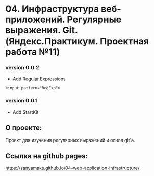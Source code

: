 # 04. Инфраструктура веб-приложений. Регулярные выражения. Git. (Яндекс.Практикум. Проектная работа №11)

### version 0.0.2

* Add Regular Expressions
```markup
<input pattern="RegExp">
```

### version 0.0.1

* Add StartKit

## О проекте:
Проект для изучения регулярных выражений и основ git'a.


## Ссылка на github pages:
https://sanyamaks.github.io/04-web-application-infrastructure/
